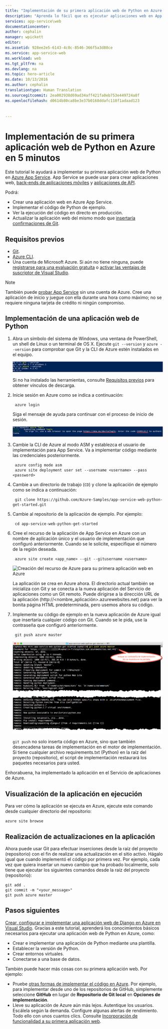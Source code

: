 ```yaml
---
title: "Implementación de su primera aplicación web de Python en Azure en 5 minutos | Microsoft Docs"
description: "Aprenda lo fácil que es ejecutar aplicaciones web en App Service mediante la implementación de una aplicación de ejemplo. Para empezar, realice un desarrollo real rápidamente y vea los resultados inmediatamente."
services: app-service\web
documentationcenter: 
author: cephalin
manager: wpickett
editor: 
ms.assetid: 928ee2e5-6143-4c0c-8546-366f5a3d80ce
ms.service: app-service-web
ms.workload: web
ms.tgt_pltfrm: na
ms.devlang: na
ms.topic: hero-article
ms.date: 10/13/2016
ms.author: cephalin
translationtype: Human Translation
ms.sourcegitcommit: 2ea002938d69ad34aff421fa0eb753e449724a8f
ms.openlocfilehash: d0614b80ca8be3e37b0168ddafc110f1adaad123


---
```

# <a name="deploy-your-first-python-web-app-to-azure-in-five-minutes"></a>Implementación de su primera aplicación web de Python en Azure en 5 minutos
Este tutorial le ayudará a implementar su primera aplicación web de Python en [Azure App Service](../app-service/app-service-value-prop-what-is.md).
App Service se puede usar para crear aplicaciones web, [back-ends de aplicaciones móviles](/documentation/learning-paths/appservice-mobileapps/) y [aplicaciones de API](../app-service-api/app-service-api-apps-why-best-platform.md).

Podrá: 

* Crear una aplicación web en Azure App Service.
* Implementar el código de Python de ejemplo.
* Ver la ejecución del código en directo en producción.
* Actualizar la aplicación web del mismo modo que [insertaría confirmaciones de Git](https://git-scm.com/docs/git-push).

## <a name="prerequisites"></a>Requisitos previos
* [Git](http://www.git-scm.com/downloads).
* [Azure CLI](../xplat-cli-install.md).
* Una cuenta de Microsoft Azure. Si aún no tiene ninguna, puede [registrarse para una evaluación gratuita](/pricing/free-trial/?WT.mc_id=A261C142F) o [activar las ventajas de suscriptor de Visual Studio](/pricing/member-offers/msdn-benefits-details/?WT.mc_id=A261C142F).

> [!NOTE]
> También puede [probar App Service](http://go.microsoft.com/fwlink/?LinkId=523751) sin una cuenta de Azure. Cree una aplicación de inicio y juegue con ella durante una hora como máximo; no se requiere ninguna tarjeta de crédito ni ningún compromiso.
> 
> 

## <a name="deploy-a-python-web-app"></a>Implementación de una aplicación web de Python
1. Abra un símbolo del sistema de Windows, una ventana de PowerShell, un shell de Linux o un terminal de OS X. Ejecute `git --version` y `azure --version` para comprobar que Git y la CLI de Azure estén instalados en el equipo.
   
    ![Prueba de la instalación de las herramientas de la CLI para su primera aplicación web en Azure](./media/app-service-web-get-started/1-test-tools.png)
   
    Si no ha instalado las herramientas, consulte [Requisitos previos](#Prerequisites) para obtener vínculos de descarga.
2. Inicie sesión en Azure como se indica a continuación:
   
        azure login
   
    Siga el mensaje de ayuda para continuar con el proceso de inicio de sesión.
   
    ![Inicio de sesión en Azure para crear su primera aplicación web](./media/app-service-web-get-started/3-azure-login.png)
3. Cambie la CLI de Azure al modo ASM y establezca el usuario de implementación para App Service. Va a implementar código mediante las credenciales posteriormente.
   
        azure config mode asm
        azure site deployment user set --username <username> --pass <password>
4. Cambie a un directorio de trabajo (`CD`) y clone la aplicación de ejemplo como se indica a continuación:
   
        git clone https://github.com/Azure-Samples/app-service-web-python-get-started.git
5. Cambie al repositorio de la aplicación de ejemplo. Por ejemplo:
   
        cd app-service-web-python-get-started
6. Cree el recurso de la aplicación de App Service en Azure con un nombre de aplicación único y el usuario de implementación que configuró anteriormente. Cuando se le solicite, especifique el número de la región deseada.
   
        azure site create <app_name> --git --gitusername <username>
   
    ![Creación del recurso de Azure para su primera aplicación web en Azure](./media/app-service-web-get-started-languages/python-site-create.png)
   
    La aplicación se crea en Azure ahora. El directorio actual también se inicializa con Git y se conecta a la nueva aplicación del Servicio de aplicaciones como un Git remoto.
    Puede dirigirse a la dirección URL de la aplicación (http://&lt;nombre_aplicación>.azurewebsites.net) para ver la bonita página HTML predeterminada, pero usemos ahora su código.
7. Implemente su código de ejemplo en la nueva aplicación de Azure igual que insertaría cualquier código con Git. Cuando se le pida, use la contraseña que configuró anteriormente.
   
        git push azure master
   
    ![Inserción de código en su primera aplicación web de Azure](./media/app-service-web-get-started-languages/python-git-push.png)
   
    `git push` no solo inserta código en Azure, sino que también desencadena tareas de implementación en el motor de implementación. 
    Si tiene cualquier archivo requirements.txt (Python) en la raíz del proyecto (repositorio), el script de implementación restaurará los paquetes necesarios para usted. 

Enhorabuena, ha implementado la aplicación en el Servicio de aplicaciones de Azure.

## <a name="see-your-app-running-live"></a>Visualización de la aplicación en ejecución
Para ver cómo la aplicación se ejecuta en Azure, ejecute este comando desde cualquier directorio del repositorio:

    azure site browse

## <a name="make-updates-to-your-app"></a>Realización de actualizaciones en la aplicación
Ahora puede usar Git para efectuar inserciones desde la raíz del proyecto (repositorio) con el fin de realizar una actualización en el sitio activo. Hágalo igual que cuando implementó el código por primera vez. Por ejemplo, cada vez que quiera insertar un nuevo cambio que ha probado localmente, solo tiene que ejecutar los siguientes comandos desde la raíz del proyecto (repositorio):

    git add .
    git commit -m "<your_message>"
    git push azure master

## <a name="next-steps"></a>Pasos siguientes
[Crear, configurar e implementar una aplicación web de Django en Azure en Visual Studio](web-sites-python-ptvs-django-mysql.md). Gracias a este tutorial, aprenderá los conocimientos básicos necesarios para ejecutar una aplicación web de Python en Azure, como:

* Crear e implementar una aplicación de Python mediante una plantilla.
* Establecer la versión de Python.
* Crear entornos virtuales.
* Conectarse a una base de datos.

También puede hacer más cosas con su primera aplicación web. Por ejemplo:

* Pruebe [otras formas de implementar el código en Azure](web-sites-deploy.md). Por ejemplo, para implementar desde uno de los repositorios de GitHub, simplemente seleccione **GitHub** en lugar de **Repositorio de Git local** en **Opciones de implementación**.
* Lleve su aplicación de Azure aún más lejos. Autentique los usuarios. Escálela según la demanda. Configure algunas alertas de rendimiento. Todo ello con unos cuantos clics. Consulte [Incorporación de funcionalidad a su primera aplicación web](app-service-web-get-started-2.md).




<!--HONumber=Nov16_HO2-->


